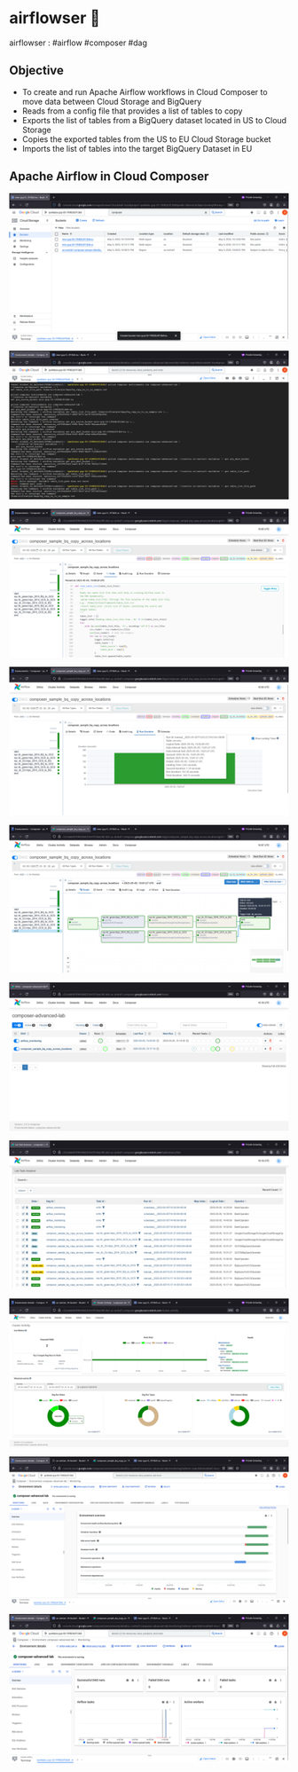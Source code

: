 # airflowser 💠
airflowser : #airflow #composer #dag

## Objective
- To create and run Apache Airflow workflows in Cloud Composer to move data between Cloud Storage and BigQuery
- Reads from a config file that provides a list of tables to copy
- Exports the list of tables from a BigQuery dataset located in US to Cloud Storage
- Copies the exported tables from the US to EU Cloud Storage bucket
- Imports the list of tables into the target BigQuery Dataset in EU


## Apache Airflow in Cloud Composer

![screenshot_airflowser001](./media/airflowser001.png)

![screenshot_airflowser002](./media/airflowser002.png)

![screenshot_airflowser003](./media/airflowser003.png)

![screenshot_airflowser004](./media/airflowser004.png)

![screenshot_airflowser005](./media/airflowser005.png)

![screenshot_airflowser006](./media/airflowser006.png)

![screenshot_airflowser007](./media/airflowser007.png)

![screenshot_airflowser008](./media/airflowser008.png)

![screenshot_airflowser009](./media/airflowser009.png)

![screenshot_airflowser010](./media/airflowser010.png)
